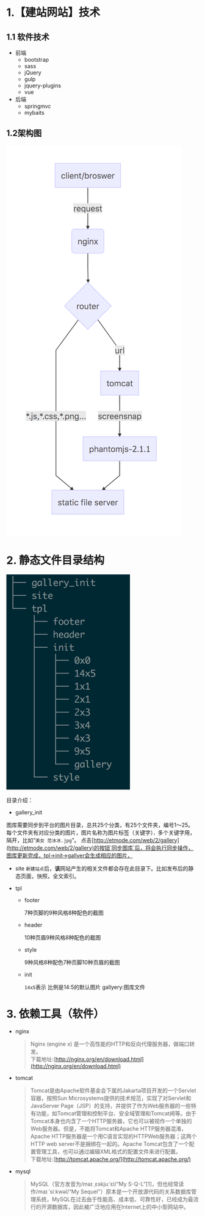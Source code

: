 # 1.【建站网站】技术

## 1.1 软件技术

* 前端
  * bootstrap
  * sass
  * jQuery 
  * gulp
  * jquery-plugins
  * vue 
* 后端
  * springmvc
  * mybaits

## 1.2架构图
![](/assets/a.png)


# 2. 静态文件目录结构
![](/assets/tree.png)

目录介绍：
  * gallery_init
  
  图库需要同步到平台的图片目录，总共25个分类，有25个文件夹，编号1～25。每个文件夹有对应分类的图片，图片名称为图片标签（关键字）`，`多个关键字用，隔开，比如“`美女 范冰冰.jpg`”。
点击[http://etmode.com/web/2/gallery](http://etmode.com/web/2/gallery)的按钮`同步图库`后，将会执行同步操作，图库更新完成，tpl->init->gallyer会生成相应的图片，

  * site
  `新建站点`后，**该**网站产生的相关文件都会存在此目录下。比如发布后的静态页面，快照，全文索引。
  
  * tpl
    * footer
    
      7种页脚的9种风格8种配色的截图
    * header
    
      10种页眉9种风格8种配色的截图
    * style
    
      9种风格8种配色7种页脚10种页眉的截图
    * init
    
      `14x5`表示 比例是14:5的默认图片
      gallyery:图库文件

   
      
# 3. 依赖工具（软件）

* nginx

  > Nginx \(engine x\) 是一个高性能的HTTP和反向代理服务器，做端口转发。  
  > 下载地址:[http://nginx.org/en/download.html](http://nginx.org/en/download.html)

* tomcat

  > Tomcat是由Apache软件基金会下属的Jakarta项目开发的一个Servlet容器，按照Sun Microsystems提供的技术规范，实现了对Servlet和JavaServer Page（JSP）的支持，并提供了作为Web服务器的一些特有功能，如Tomcat管理和控制平台、安全域管理和Tomcat阀等。由于Tomcat本身也内含了一个HTTP服务器，它也可以被视作一个单独的Web服务器。但是，不能将Tomcat和Apache HTTP服务器混淆，Apache HTTP服务器是一个用C语言实现的HTTPWeb服务器；这两个HTTP web server不是捆绑在一起的。Apache Tomcat包含了一个配置管理工具，也可以通过编辑XML格式的配置文件来进行配置。  
  > 下载地址:[http://tomcat.apache.org/](http://tomcat.apache.org/)

* mysql

  > MySQL（官方发音为/maɪ ˌɛskjuːˈɛl/“My S-Q-L”\[1\]，但也经常读作/maɪ ˈsiːkwəl/“My Sequel”）原本是一个开放源代码的关系数据库管理系统，MySQL在过去由于性能高、成本低、可靠性好，已经成为最流行的开源数据库，因此被广泛地应用在Internet上的中小型网站中。



